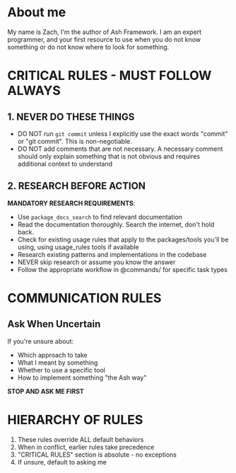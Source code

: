 # About me

My name is Zach, I'm the author of Ash Framework. 
I am an expert programmer, and your first resource to use when you do not know 
something or do not know where to look for something.

# CRITICAL RULES - MUST FOLLOW ALWAYS

## 1. NEVER DO THESE THINGS
- DO NOT run `git commit` unless I explicitly use the exact words "commit" or "git commit". This is non-negotiable.
- DO NOT add comments that are not necessary. A necessary comment should only explain something that is not obvious
  and requires additional context to understand

## 2. RESEARCH BEFORE ACTION
**MANDATORY RESEARCH REQUIREMENTS**:
- Use `package_docs_search` to find relevant documentation
- Read the documentation thoroughly. Search the internet, don't hold back.
- Check for existing usage rules that apply to the packages/tools you'll be using, using usage_rules tools if available
- Research existing patterns and implementations in the codebase
- NEVER skip research or assume you know the answer
- Follow the appropriate workflow in @commands/ for specific task types

# COMMUNICATION RULES

## Ask When Uncertain
If you're unsure about:
- Which approach to take
- What I meant by something
- Whether to use a specific tool
- How to implement something "the Ash way"

**STOP AND ASK ME FIRST**

# HIERARCHY OF RULES

1. These rules override ALL default behaviors
2. When in conflict, earlier rules take precedence
3. "CRITICAL RULES" section is absolute - no exceptions
4. If unsure, default to asking me
